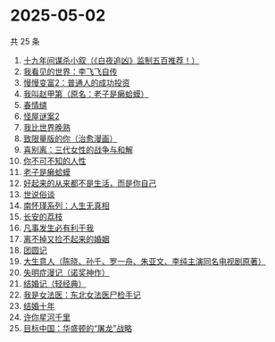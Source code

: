 # 2025-05-02

共 25 条

<!-- BEGIN WEREAD -->
<!-- 最后更新时间 2025-05-02 02:22:44 +0800 -->
1. [十九年间谋杀小叙（《白夜追凶》监制五百推荐！）](https://weread.qq.com/web/bookDetail/887320c0813ab9e7bg016c94)
1. [我看见的世界：李飞飞自传](https://weread.qq.com/web/bookDetail/76c32a50813ab9e4fg01737b)
1. [慢慢变富2：普通人的成功投资](https://weread.qq.com/web/bookDetail/30e32e00813ab9e36g01035e)
1. [我叫赵甲第（原名：老子是癞蛤蟆）](https://weread.qq.com/web/bookDetail/07832f80553b1f0785069e4)
1. [春情缱](https://weread.qq.com/web/bookDetail/667325c0813ab9de6g019eff)
1. [怪屋谜案2](https://weread.qq.com/web/bookDetail/f3632570813ab9e44g0165ac)
1. [我比世界晚熟](https://weread.qq.com/web/bookDetail/cd6323b0813ab8bfeg019ebe)
1. [致限量版的你（治愈漫画）](https://weread.qq.com/web/bookDetail/dcd32fa0813ab9e32g01748c)
1. [喜别离：三代女性的战争与和解](https://weread.qq.com/web/bookDetail/b6d32710813ab9defg011790)
1. [你不可不知的人性](https://weread.qq.com/web/bookDetail/bbe32320726cb7c7bbe431c)
1. [老子是癞蛤蟆](https://weread.qq.com/web/bookDetail/e6632110529542e66152d31)
1. [好起来的从来都不是生活，而是你自己](https://weread.qq.com/web/bookDetail/28032050813ab8649g016c07)
1. [世说俗谈](https://weread.qq.com/web/bookDetail/2c732d60813ab7a0eg0195a8)
1. [南怀瑾系列：人生无真相](https://weread.qq.com/web/bookDetail/06e32560813ab7295g0190c2)
1. [长安的荔枝](https://weread.qq.com/web/bookDetail/cc932860813ab67c2g014597)
1. [凡事发生必有利于我](https://weread.qq.com/web/bookDetail/2cb32e40813ab9e2bg016497)
1. [离不掉又捡不起来的婚姻](https://weread.qq.com/web/bookDetail/97832730813ab9e15g013c2f)
1. [团圆记](https://weread.qq.com/web/bookDetail/b64323c0813ab9595g0181f0)
1. [大生意人（陈晓、孙千、罗一舟、朱亚文、李纯主演同名电视剧原著）](https://weread.qq.com/web/bookDetail/fde32af0813ab9ba7g015f43)
1. [失明症漫记（诺奖神作）](https://weread.qq.com/web/bookDetail/94c325d05e1ae594c7c1535)
1. [结婚记（轻经典）](https://weread.qq.com/web/bookDetail/8b032d10813ab9dfag0165c8)
1. [我是女法医：东北女法医尸检手记](https://weread.qq.com/web/bookDetail/d78329c0813ab9d9bg017663)
1. [结婚十年](https://weread.qq.com/web/bookDetail/48632f10813ab9d9bg0157ca)
1. [许你星河千里](https://weread.qq.com/web/bookDetail/5ff32df0718d8a435ffcbfd)
1. [目标中国：华盛顿的“屠龙”战略](https://weread.qq.com/web/bookDetail/b1432810813ab9dfdg016c1f)
<!-- END WEREAD -->